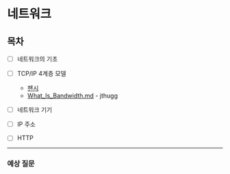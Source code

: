 # 네트워크

## 목차


- [ ] 네트워크의 기초
- [ ] TCP/IP 4계층 모델
    - [팬시](https://github.com/Fancy96/CS_Study/blob/main/Network/TCP-IP-4%EA%B3%84%EC%B8%B5-%EB%AA%A8%EB%8D%B8-%ED%8C%AC%EC%8B%9C.md)
    - [What_Is_Bandwidth.md](https://github.com/Fancy96/CS_Study/blob/main/Network/01_What_Is_Bandwidth.md) - jthugg
- [ ] 네트워크 기기
- [ ] IP 주소
- [ ] HTTP


---

### 예상 질문
